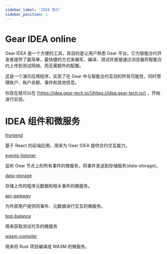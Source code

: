 ```yaml
---
sidebar_label: 'IDEA 简介'
sidebar_position: 1
---
```


# Gear IDEA online

Gear IDEA 是一个方便的工具，其目的是让用户熟悉 Gear 平台。它为智能合约开发者提供了最简单、最快捷的方式来编写、编译、测试并直接通过浏览器将智能合约上传到测试网络，而无需额外的配置。

这是一个演示应用程序，实现了在 Gear 中与智能合约互动的所有可能性，同时管理账户、账户余额、事件和其他信息。

你现在就可以在 [https://idea.gear-tech.io/](https://idea.gear-tech.io/) ，开始进行实验。

# IDEA 组件和微服务

[frontend](https://github.com/gear-tech/gear-js/tree/master/website/frontend)

基于 React 的前端应用，用来为 Gear IDEA 提供合约交互能力。

[events-listener](https://github.com/gear-tech/gear-js/tree/master/website/events-listener)

监听 Gear 节点上的所有事件的微服务，将事件发送到存储服务(data-storage)。

[data-storage](https://github.com/gear-tech/gear-js/tree/master/website/data-storage)

存储上传的程序元数据和相关事件的微服务。

[api-gateway](https://github.com/gear-tech/gear-js/tree/master/website/api-gateway)

为外部用户提供同事件、元数据进行交互的微服务。

[test-balance](https://github.com/gear-tech/gear-js/tree/master/website/test-balance)

用来获取测试代币的微服务

[wasm-compiler](https://github.com/gear-tech/gear-js/tree/master/website/wasm-compiler)

用来将 Rust 项目编译成 WASM 的微服务。